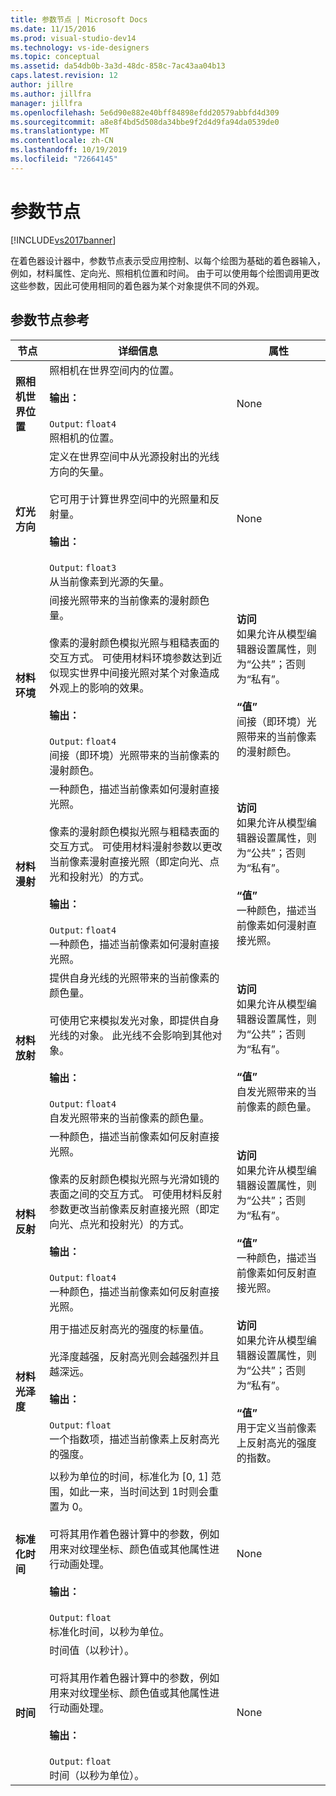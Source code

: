 ```yaml
---
title: 参数节点 | Microsoft Docs
ms.date: 11/15/2016
ms.prod: visual-studio-dev14
ms.technology: vs-ide-designers
ms.topic: conceptual
ms.assetid: da54db0b-3a3d-48dc-858c-7ac43aa04b13
caps.latest.revision: 12
author: jillre
ms.author: jillfra
manager: jillfra
ms.openlocfilehash: 5e6d90e882e40bff84898efdd20579abbfd4d309
ms.sourcegitcommit: a8e8f4bd5d508da34bbe9f2d4d9fa94da0539de0
ms.translationtype: MT
ms.contentlocale: zh-CN
ms.lasthandoff: 10/19/2019
ms.locfileid: "72664145"
---
```

# <a name="parameter-nodes"></a>参数节点
[!INCLUDE[vs2017banner](../includes/vs2017banner.md)]

在着色器设计器中，参数节点表示受应用控制、以每个绘图为基础的着色器输入，例如，材料属性、定向光、照相机位置和时间。 由于可以使用每个绘图调用更改这些参数，因此可使用相同的着色器为某个对象提供不同的外观。

## <a name="parameter-node-reference"></a>参数节点参考

|节点|详细信息|属性|
|----------|-------------|----------------|
|**照相机世界位置**|照相机在世界空间内的位置。<br /><br /> **输出：**<br /><br /> `Output`: `float4`<br /> 照相机的位置。|None|
|**灯光方向**|定义在世界空间中从光源投射出的光线方向的矢量。<br /><br /> 它可用于计算世界空间中的光照量和反射量。<br /><br /> **输出：**<br /><br /> `Output`: `float3`<br /> 从当前像素到光源的矢量。|None|
|**材料环境**|间接光照带来的当前像素的漫射颜色量。<br /><br /> 像素的漫射颜色模拟光照与粗糙表面的交互方式。 可使用材料环境参数达到近似现实世界中间接光照对某个对象造成外观上的影响的效果。<br /><br /> **输出：**<br /><br /> `Output`: `float4`<br /> 间接（即环境）光照带来的当前像素的漫射颜色。|**访问**<br /> 如果允许从模型编辑器设置属性，则为“公共”；否则为“私有”。<br /><br /> **“值”**<br /> 间接（即环境）光照带来的当前像素的漫射颜色。|
|**材料漫射**|一种颜色，描述当前像素如何漫射直接光照。<br /><br /> 像素的漫射颜色模拟光照与粗糙表面的交互方式。 可使用材料漫射参数以更改当前像素漫射直接光照（即定向光、点光和投射光）的方式。<br /><br /> **输出：**<br /><br /> `Output`: `float4`<br /> 一种颜色，描述当前像素如何漫射直接光照。|**访问**<br /> 如果允许从模型编辑器设置属性，则为“公共”；否则为“私有”。<br /><br /> **“值”**<br /> 一种颜色，描述当前像素如何漫射直接光照。|
|**材料放射**|提供自身光线的光照带来的当前像素的颜色量。<br /><br /> 可使用它来模拟发光对象，即提供自身光线的对象。 此光线不会影响到其他对象。<br /><br /> **输出：**<br /><br /> `Output`: `float4`<br /> 自发光照带来的当前像素的颜色量。|**访问**<br /> 如果允许从模型编辑器设置属性，则为“公共”；否则为“私有”。<br /><br /> **“值”**<br /> 自发光照带来的当前像素的颜色量。|
|**材料反射**|一种颜色，描述当前像素如何反射直接光照。<br /><br /> 像素的反射颜色模拟光照与光滑如镜的表面之间的交互方式。 可使用材料反射参数更改当前像素反射直接光照（即定向光、点光和投射光）的方式。<br /><br /> **输出：**<br /><br /> `Output`: `float4`<br /> 一种颜色，描述当前像素如何反射直接光照。|**访问**<br /> 如果允许从模型编辑器设置属性，则为“公共”；否则为“私有”。<br /><br /> **“值”**<br /> 一种颜色，描述当前像素如何反射直接光照。|
|**材料光泽度**|用于描述反射高光的强度的标量值。<br /><br /> 光泽度越强，反射高光则会越强烈并且越深远。<br /><br /> **输出：**<br /><br /> `Output`: `float`<br /> 一个指数项，描述当前像素上反射高光的强度。|**访问**<br /> 如果允许从模型编辑器设置属性，则为“公共”；否则为“私有”。<br /><br /> **“值”**<br /> 用于定义当前像素上反射高光的强度的指数。|
|**标准化时间**|以秒为单位的时间，标准化为 [0, 1] 范围，如此一来，当时间达到 1时则会重置为 0。<br /><br /> 可将其用作着色器计算中的参数，例如用来对纹理坐标、颜色值或其他属性进行动画处理。<br /><br /> **输出：**<br /><br /> `Output`: `float`<br /> 标准化时间，以秒为单位。|None|
|**时间**|时间值（以秒计）。<br /><br /> 可将其用作着色器计算中的参数，例如用来对纹理坐标、颜色值或其他属性进行动画处理。<br /><br /> **输出：**<br /><br /> `Output`: `float`<br /> 时间（以秒为单位）。|None|
